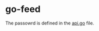 # go-feed
The passowrd is defined in the  [api.go](https://github.com/alwaysnur/go-feed/blob/main/api/api.go#L29) file.
